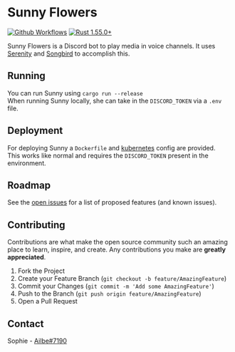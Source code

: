 # Sunny Flowers
[![Github Workflows](https://img.shields.io/github/workflow/status/Druue/Sunny-Flowers/Docker?logo=github&style=for-the-badge)](https://github.com/Druue/Sunny-Flowers/actions/workflows/docker-publish.yml)
[![Rust 1.55.0+](https://img.shields.io/badge/rust-1.55.0+-93450a.svg?style=for-the-badge&logo=rust)](https://blog.rust-lang.org/2021/09/09/Rust-1.55.0.html)

Sunny Flowers is a Discord bot to play media in voice channels. It uses [Serenity] and [Songbird] to accomplish this.

[Serenity]: https://github.com/serenity-rs/serenity
[Songbird]: https://github.com/serenity-rs/songbird 

## Running
You can run Sunny using `cargo run --release`  
When running Sunny locally, she can take in the `DISCORD_TOKEN` via a `.env` file.

## Deployment
For deploying Sunny a `Dockerfile` and [kubernetes](./k8s/deployment.yml) config are provided.  
This works like normal and requires the `DISCORD_TOKEN` present in the environment.

## Roadmap
See the [open issues](https://github.com/Druue/Sunny-Flowers/issues) for a list of proposed features (and known issues).

## Contributing
Contributions are what make the open source community such an amazing place to learn, inspire, and create. Any contributions you make are **greatly appreciated**.

1. Fork the Project
2. Create your Feature Branch (`git checkout -b feature/AmazingFeature`)
3. Commit your Changes (`git commit -m 'Add some AmazingFeature'`)
4. Push to the Branch (`git push origin feature/AmazingFeature`)
5. Open a Pull Request

## Contact
Sophie - [Ailbe#7190](https://discord.com/users/124008534693117954)
